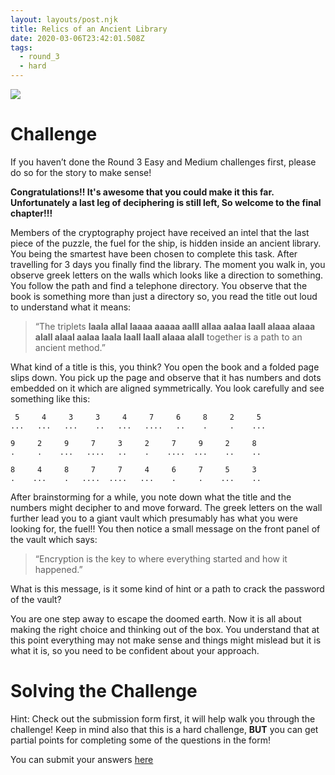 ```yaml
---
layout: layouts/post.njk
title: Relics of an Ancient Library
date: 2020-03-06T23:42:01.508Z
tags:
  - round_3
  - hard
---
```

![](https://i.pinimg.com/originals/86/57/13/8657132b076c9d91823c1329584d934b.jpg)

# Challenge

If you haven’t done the Round 3 Easy and Medium challenges first, please do so for the story to make sense!

**Congratulations!! It's awesome that you could make it this far. Unfortunately a last leg of deciphering is still left, So welcome to the final chapter!!!**

Members of the cryptography project have received an intel that the last piece of the puzzle, the fuel for the ship, is hidden inside an ancient library. You being the smartest have been chosen to complete this task. After travelling for 3 days you finally find the library. The moment you walk in, you observe greek letters on the walls which looks like a direction to something. You follow the path and find a telephone directory. You observe that the book is something more than just a directory so, you read the title out loud to understand what it means:

> “The triplets
> **laala allal laaaa aaaaa aalll
> allaa aalaa laall alaaa alaaa alall
> alaal aalaa laala laall laall alaaa alall**
> together is a path to an ancient method.”

What kind of a title is this, you think?
You open the book and a folded page slips down. You pick up the page and observe that it has numbers and dots embedded on it which are aligned symmetrically. You look carefully and see something like this:

```
 5     4     3     3     4     7     6     8     2     5     
...   ...   ...    ..   ...   ....   ..    .     .    ...  

9     2     9     7     3     2     7     9     2     8  
.     .    ...   ....   ..    .    ....  ...    ..    ..     

8     4     8     7     7     4     6     7     5     3
.    ...    .   ....  ....   ...    .     .    ...    ..  
```

After brainstorming for a while, you note down what the title and the numbers might decipher to and move forward.
The greek letters on the wall further lead you to a giant vault which presumably has what you were looking for, the fuel!!
You then notice a small message on the front panel of the vault which says:

> “Encryption is the key to where everything started and how it happened.” 

What is this message, is it some kind of hint or a path to crack the password of the vault?
 
You are one step away to escape the doomed earth. Now it is all about making the right choice and thinking out of the box. You understand that at this point everything may not make sense and things might mislead but it is what it is, so you need to be confident about your approach.

# Solving the Challenge

Hint: Check out the submission form first, it will help walk you through the challenge! Keep in mind also that this is a hard challenge, **BUT** you can get partial points for completing some of the questions in the form!

You can submit your answers [here](https://forms.gle/RPTJmXZM5YiYjWmh6)